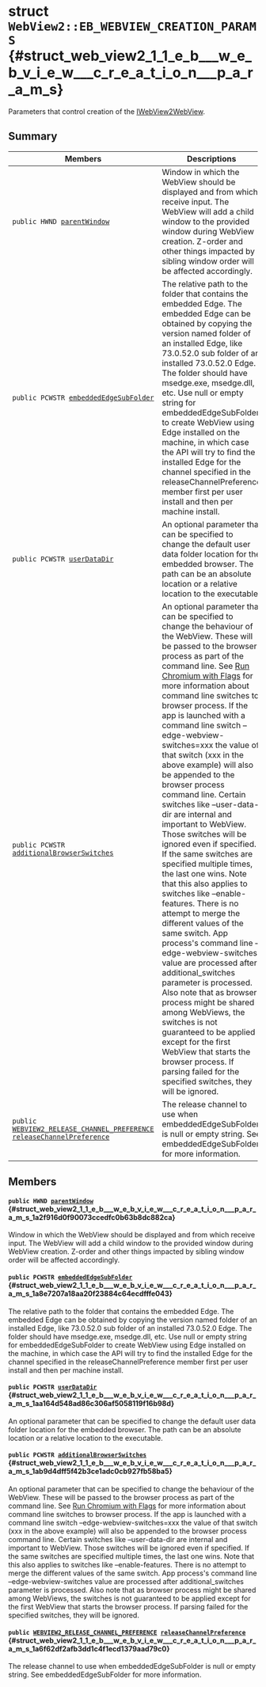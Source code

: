 # struct `WebView2::EB_WEBVIEW_CREATION_PARAMS` {#struct_web_view2_1_1_e_b___w_e_b_v_i_e_w___c_r_e_a_t_i_o_n___p_a_r_a_m_s}

Parameters that control creation of the [IWebView2WebView](WebView2--IWebView2WebView.md#interface_web_view2_1_1_i_web_view2_web_view).

## Summary

 Members                        | Descriptions                                
--------------------------------|---------------------------------------------
`public HWND `[`parentWindow`](#struct_web_view2_1_1_e_b___w_e_b_v_i_e_w___c_r_e_a_t_i_o_n___p_a_r_a_m_s_1a2f916d0f90073ccedfc0b63b8dc882ca) | Window in which the WebView should be displayed and from which receive input. The WebView will add a child window to the provided window during WebView creation. Z-order and other things impacted by sibling window order will be affected accordingly.
`public PCWSTR `[`embeddedEdgeSubFolder`](#struct_web_view2_1_1_e_b___w_e_b_v_i_e_w___c_r_e_a_t_i_o_n___p_a_r_a_m_s_1a8e7207a18aa20f23884c64ecdfffe043) | The relative path to the folder that contains the embedded Edge. The embedded Edge can be obtained by copying the version named folder of an installed Edge, like 73.0.52.0 sub folder of an installed 73.0.52.0 Edge. The folder should have msedge.exe, msedge.dll, etc. Use null or empty string for embeddedEdgeSubFolder to create WebView using Edge installed on the machine, in which case the API will try to find the installed Edge for the channel specified in the releaseChannelPreference member first per user install and then per machine install.
`public PCWSTR `[`userDataDir`](#struct_web_view2_1_1_e_b___w_e_b_v_i_e_w___c_r_e_a_t_i_o_n___p_a_r_a_m_s_1aa164d548ad86c306af5058119f16b98d) | An optional parameter that can be specified to change the default user data folder location for the embedded browser. The path can be an absolute location or a relative location to the executable.
`public PCWSTR `[`additionalBrowserSwitches`](#struct_web_view2_1_1_e_b___w_e_b_v_i_e_w___c_r_e_a_t_i_o_n___p_a_r_a_m_s_1ab9d4dff5f42b3ce1adc0cb927fb58ba5) | An optional parameter that can be specified to change the behaviour of the WebView. These will be passed to the browser process as part of the command line. See [Run Chromium with Flags](https://aka.ms/RunChromiumWithFlags) for more information about command line switches to browser process. If the app is launched with a command line switch &ndash;edge-webview-switches=xxx the value of that switch (xxx in the above example) will also be appended to the browser process command line. Certain switches like &ndash;user-data-dir are internal and important to WebView. Those switches will be ignored even if specified. If the same switches are specified multiple times, the last one wins. Note that this also applies to switches like &ndash;enable-features. There is no attempt to merge the different values of the same switch. App process's command line &ndash;edge-webview-switches value are processed after additional_switches parameter is processed. Also note that as browser process might be shared among WebViews, the switches is not guaranteed to be applied except for the first WebView that starts the browser process. If parsing failed for the specified switches, they will be ignored.
`public `[`WEBVIEW2_RELEASE_CHANNEL_PREFERENCE`](WebView2.md#namespace_web_view2_1a3b29227a511fb1d92aeee1768d53ef78)` `[`releaseChannelPreference`](#struct_web_view2_1_1_e_b___w_e_b_v_i_e_w___c_r_e_a_t_i_o_n___p_a_r_a_m_s_1a6f62df2afb3dd1c4f1ecd1379aad79c0) | The release channel to use when embeddedEdgeSubFolder is null or empty string. See embeddedEdgeSubFolder for more information.

## Members

#### `public HWND `[`parentWindow`](#struct_web_view2_1_1_e_b___w_e_b_v_i_e_w___c_r_e_a_t_i_o_n___p_a_r_a_m_s_1a2f916d0f90073ccedfc0b63b8dc882ca) {#struct_web_view2_1_1_e_b___w_e_b_v_i_e_w___c_r_e_a_t_i_o_n___p_a_r_a_m_s_1a2f916d0f90073ccedfc0b63b8dc882ca}

Window in which the WebView should be displayed and from which receive input. The WebView will add a child window to the provided window during WebView creation. Z-order and other things impacted by sibling window order will be affected accordingly.

#### `public PCWSTR `[`embeddedEdgeSubFolder`](#struct_web_view2_1_1_e_b___w_e_b_v_i_e_w___c_r_e_a_t_i_o_n___p_a_r_a_m_s_1a8e7207a18aa20f23884c64ecdfffe043) {#struct_web_view2_1_1_e_b___w_e_b_v_i_e_w___c_r_e_a_t_i_o_n___p_a_r_a_m_s_1a8e7207a18aa20f23884c64ecdfffe043}

The relative path to the folder that contains the embedded Edge. The embedded Edge can be obtained by copying the version named folder of an installed Edge, like 73.0.52.0 sub folder of an installed 73.0.52.0 Edge. The folder should have msedge.exe, msedge.dll, etc. Use null or empty string for embeddedEdgeSubFolder to create WebView using Edge installed on the machine, in which case the API will try to find the installed Edge for the channel specified in the releaseChannelPreference member first per user install and then per machine install.

#### `public PCWSTR `[`userDataDir`](#struct_web_view2_1_1_e_b___w_e_b_v_i_e_w___c_r_e_a_t_i_o_n___p_a_r_a_m_s_1aa164d548ad86c306af5058119f16b98d) {#struct_web_view2_1_1_e_b___w_e_b_v_i_e_w___c_r_e_a_t_i_o_n___p_a_r_a_m_s_1aa164d548ad86c306af5058119f16b98d}

An optional parameter that can be specified to change the default user data folder location for the embedded browser. The path can be an absolute location or a relative location to the executable.

#### `public PCWSTR `[`additionalBrowserSwitches`](#struct_web_view2_1_1_e_b___w_e_b_v_i_e_w___c_r_e_a_t_i_o_n___p_a_r_a_m_s_1ab9d4dff5f42b3ce1adc0cb927fb58ba5) {#struct_web_view2_1_1_e_b___w_e_b_v_i_e_w___c_r_e_a_t_i_o_n___p_a_r_a_m_s_1ab9d4dff5f42b3ce1adc0cb927fb58ba5}

An optional parameter that can be specified to change the behaviour of the WebView. These will be passed to the browser process as part of the command line. See [Run Chromium with Flags](https://aka.ms/RunChromiumWithFlags) for more information about command line switches to browser process. If the app is launched with a command line switch &ndash;edge-webview-switches=xxx the value of that switch (xxx in the above example) will also be appended to the browser process command line. Certain switches like &ndash;user-data-dir are internal and important to WebView. Those switches will be ignored even if specified. If the same switches are specified multiple times, the last one wins. Note that this also applies to switches like &ndash;enable-features. There is no attempt to merge the different values of the same switch. App process's command line &ndash;edge-webview-switches value are processed after additional_switches parameter is processed. Also note that as browser process might be shared among WebViews, the switches is not guaranteed to be applied except for the first WebView that starts the browser process. If parsing failed for the specified switches, they will be ignored.

#### `public `[`WEBVIEW2_RELEASE_CHANNEL_PREFERENCE`](WebView2.md#namespace_web_view2_1a3b29227a511fb1d92aeee1768d53ef78)` `[`releaseChannelPreference`](#struct_web_view2_1_1_e_b___w_e_b_v_i_e_w___c_r_e_a_t_i_o_n___p_a_r_a_m_s_1a6f62df2afb3dd1c4f1ecd1379aad79c0) {#struct_web_view2_1_1_e_b___w_e_b_v_i_e_w___c_r_e_a_t_i_o_n___p_a_r_a_m_s_1a6f62df2afb3dd1c4f1ecd1379aad79c0}

The release channel to use when embeddedEdgeSubFolder is null or empty string. See embeddedEdgeSubFolder for more information.

